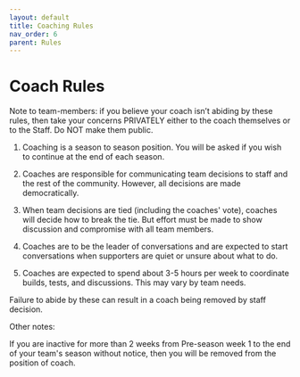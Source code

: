 ```yaml
---
layout: default
title: Coaching Rules
nav_order: 6
parent: Rules
---
```


# Coach Rules

Note to team-members: if you believe your coach isn’t abiding by these rules, then take your concerns PRIVATELY either to the coach themselves or to the Staff. Do NOT make them public.

1) Coaching is a season to season position. You will be asked if you wish to continue at the end of each season. 

2) Coaches are responsible for communicating team decisions to staff and the rest of the community. However, all decisions are made democratically.

3) When team decisions are tied (including the coaches' vote), coaches will decide how to break the tie. But effort must be made to show discussion and compromise with all team members.

4) Coaches are to be the leader of conversations and are expected to start conversations when supporters are quiet or unsure about what to do. 

5) Coaches are expected to spend about 3-5 hours per week to coordinate builds, tests, and discussions. This may vary by team needs.

Failure to abide by these can result in a coach being removed by staff decision. 

Other notes:

If you are inactive for more than 2 weeks from Pre-season week 1 to the end of your team's season without notice, then you will be removed from the position of coach.
